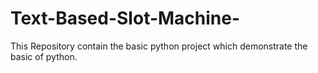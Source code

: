 # Text-Based-Slot-Machine-
This Repository contain the basic python project which demonstrate the basic of python.
